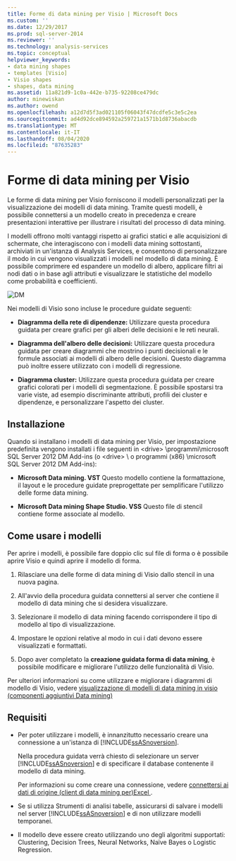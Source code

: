 ```yaml
---
title: Forme di data mining per Visio | Microsoft Docs
ms.custom: ''
ms.date: 12/29/2017
ms.prod: sql-server-2014
ms.reviewer: ''
ms.technology: analysis-services
ms.topic: conceptual
helpviewer_keywords:
- data mining shapes
- templates [Visio]
- Visio shapes
- shapes, data mining
ms.assetid: 11a821d9-1c0a-442e-b735-92208ce479dc
author: minewiskan
ms.author: owend
ms.openlocfilehash: a12d7d5f3ad021105f06043f47dcdfe5c3e5c2ea
ms.sourcegitcommit: ad4d92dce894592a259721a1571b1d8736abacdb
ms.translationtype: MT
ms.contentlocale: it-IT
ms.lasthandoff: 08/04/2020
ms.locfileid: "87635283"
---
```

# <a name="data-mining-shapes-for-visio"></a>Forme di data mining per Visio
  Le forme di data mining per Visio forniscono il modelli personalizzati per la visualizzazione dei modelli di data mining. Tramite questi modelli, è possibile connettersi a un modello creato in precedenza e creare presentazioni interattive per illustrare i risultati del processo di data mining.  
  
 I modelli offrono molti vantaggi rispetto ai grafici statici e alle acquisizioni di schermate, che interagiscono con i modelli data mining sottostanti, archiviati in un'istanza di Analysis Services, e consentono di personalizzare il modo in cui vengono visualizzati i modelli nel modello di data mining. È possibile comprimere ed espandere un modello di albero, applicare filtri ai nodi dati o in base agli attributi e visualizzare le statistiche del modello come probabilità e coefficienti.  
  
 ![DM](media/dm-stencil.gif "DM")  
  
 Nei modelli di Visio sono incluse le procedure guidate seguenti:  
  
-   **Diagramma della rete di dipendenze:** Utilizzare questa procedura guidata per creare grafici per gli alberi delle decisioni e le reti neurali.  
  
-   **Diagramma dell'albero delle decisioni:** Utilizzare questa procedura guidata per creare diagrammi che mostrino i punti decisionali e le formule associati ai modelli di albero delle decisioni. Questo diagramma può inoltre essere utilizzato con i modelli di regressione.  
  
-   **Diagramma cluster:** Utilizzare questa procedura guidata per creare grafici colorati per i modelli di segmentazione. È possibile spostarsi tra varie viste, ad esempio discriminante attributi, profili dei cluster e dipendenze, e personalizzare l'aspetto dei cluster.  
  
## <a name="installation"></a>Installazione  
 Quando si installano i modelli di data mining per Visio, per impostazione predefinita vengono installati i file seguenti in \<drive> \programmi\microsoft SQL Server 2012 DM Add-ins (o \<drive> \ o programmi (x86) \microsoft SQL Server 2012 DM Add-ins):  
  
-   **Microsoft Data mining. VST** Questo modello contiene la formattazione, il layout e le procedure guidate preprogettate per semplificare l'utilizzo delle forme data mining.  
  
-   **Microsoft Data mining Shape Studio. VSS** Questo file di stencil contiene forme associate al modello.  
  
## <a name="how-to-use-the-templates"></a>Come usare i modelli  
 Per aprire i modelli, è possibile fare doppio clic sul file di forma o è possibile aprire Visio e quindi aprire il modello di forma.  
  
1.  Rilasciare una delle forme di data mining di Visio dallo stencil in una nuova pagina.  
  
2.  All'avvio della procedura guidata connettersi al server che contiene il modello di data mining che si desidera visualizzare.  
  
3.  Selezionare il modello di data mining facendo corrispondere il tipo di modello al tipo di visualizzazione.  
  
4.  Impostare le opzioni relative al modo in cui i dati devono essere visualizzati e formattati.  
  
5.  Dopo aver completato la **creazione guidata forma di data mining**, è possibile modificare e migliorare l'utilizzo delle funzionalità di Visio.  
  
 Per ulteriori informazioni su come utilizzare e migliorare i diagrammi di modello di Visio, vedere [visualizzazione di modelli di data mining in visio &#40;componenti aggiuntivi Data mining&#41;](viewing-data-mining-models-in-visio-data-mining-add-ins.md)  
  
## <a name="requirements"></a>Requisiti  
  
-   Per poter utilizzare i modelli, è innanzitutto necessario creare una connessione a un'istanza di [!INCLUDE[ssASnoversion](../includes/ssasnoversion-md.md)].  
  
     Nella procedura guidata verrà chiesto di selezionare un server [!INCLUDE[ssASnoversion](../includes/ssasnoversion-md.md)] e di specificare il database contenente il modello di data mining.  
  
     Per informazioni su come creare una connessione, vedere [connettersi ai dati di origine &#40;client di data mining per&#41;Excel ](connect-to-source-data-data-mining-client-for-excel.md).  
  
-   Se si utilizza Strumenti di analisi tabelle, assicurarsi di salvare i modelli nel server [!INCLUDE[ssASnoversion](../includes/ssasnoversion-md.md)] e di non utilizzare modelli temporanei.  
  
-   Il modello deve essere creato utilizzando uno degli algoritmi supportati: Clustering, Decision Trees, Neural Networks, Naïve Bayes o Logistic Regression.  
  
  
